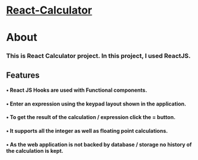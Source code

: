 # [React-Calculator](https://02abhishekchoudhary.github.io/calculator-react/)
# About
### This is React Calculator project. In this project, I used ReactJS.
## Features
   #### • React JS Hooks are used with Functional components.
   #### • Enter an expression using the keypad layout shown in the application.
   #### • To get the result of the calculation / expression click the = button.
   #### • It supports all the integer as well as floating point calculations.
   #### • As the web application is not backed by database / storage no history of the calculation is kept.

    
